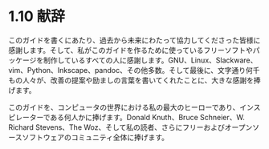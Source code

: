 # 1.10 献辞

このガイドを書くにあたり、過去から未来にわたって協力してくださった皆様に感謝します。そして、私がこのガイドを作るために使っているフリーソフトやパッケージを制作しているすべての人に感謝します。GNU、Linux、Slackware、vim、Python、Inkscape、pandoc、その他多数。そして最後に、文字通り何千もの人々が、改善の提案や励ましの言葉を書いてくれたことに、大きな感謝を捧げます。

このガイドを、コンピュータの世界における私の最大のヒーローであり、インスピレーターである何人かに捧げます。Donald Knuth、Bruce Schneier、W. Richard Stevens、The Woz、そして私の読者、さらにフリーおよびオープンソースソフトウェアのコミュニティ全体に捧げます。
